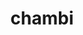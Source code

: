 ---
layout: dictionary_entry
title: chambi
parent: Common Words
last_modified_date: 2021-11-06

see_also:
  - chambiwambi
  - jambi
transcriptions:
  - ˈtʃambi
translations:
  - "big; large; great"
  - "a lot; greatly (compare with [jambi](jambi))"
etymology:
  From Billzonian [chambiwambi](chambiwambi).
examples:
  - bzo: "**Chambi** [apri](apri) so."
    eng: "I appreciate this **very much**."
---